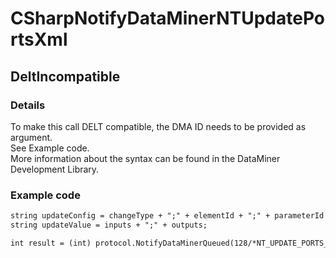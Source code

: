 ﻿---  
uid: Validator_3_20_1  
---

# CSharpNotifyDataMinerNTUpdatePortsXml

## DeltIncompatible

### Details

To make this call DELT compatible, the DMA ID needs to be provided as argument.  
See Example code.  
More information about the syntax can be found in the DataMiner Development Library.

### Example code

```xml
string updateConfig = changeType + ";" + elementId + ";" + parameterId + ";" + agentId;
string updateValue = inputs + ";" + outputs;

int result = (int) protocol.NotifyDataMinerQueued(128/*NT_UPDATE_PORTS_XML*/, updateConfig, updateValue);
```
